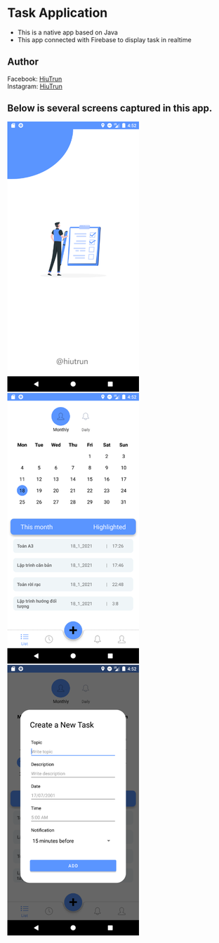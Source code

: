 # Task Application

* This is a native app based on Java
* This app connected with Firebase to display task in realtime

## Author
Facebook: [HiuTrun](https://www.facebook.com/hiutrun0x0/) <br>
Instagram: [HiuTrun](https://www.instagram.com/hiutrun0x0/) <br>

## Below is several screens captured in this app.
<div id="myimages">
<img src ="snapshots/splash.png" width ="300" height ="auto" >
<img src ="snapshots/main.png" width ="300" height ="auto">
<img src ="snapshots/add.png" width ="300" height ="auto">
</div>
